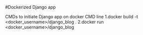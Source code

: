 #Dockerized Django app

CMDs  to initiate Django app on docker CMD line
1.docker build -t <docker_username>/django_blog .
2.docker run <docker_username>/django_blog
